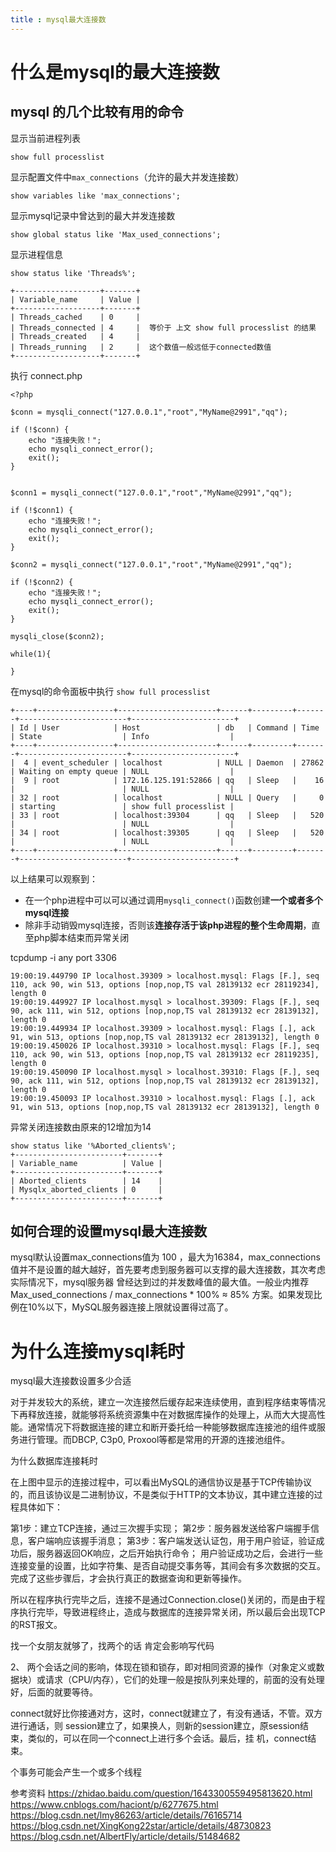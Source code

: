 ```yaml
---
title : mysql最大连接数
---
```



# 什么是mysql的最大连接数

## mysql 的几个比较有用的命令
	
显示当前进程列表

	show full processlist
显示配置文件中`max_connections`（允许的最大并发连接数）

	show variables like 'max_connections';

显示mysql记录中曾达到的最大并发连接数

	show global status like 'Max_used_connections';

显示进程信息

	show status like 'Threads%';

	+-------------------+-------+
	| Variable_name     | Value |
	+-------------------+-------+
	| Threads_cached    | 0     |
	| Threads_connected | 4     |  等价于 上文 show full processlist 的结果
	| Threads_created   | 4     |
	| Threads_running   | 2     |  这个数值一般远低于connected数值
	+-------------------+-------+

执行 connect.php

	<?php	

	$conn = mysqli_connect("127.0.0.1","root","MyName@2991","qq");

    if (!$conn) {
        echo "连接失败！";
        echo mysqli_connect_error();
        exit();
    }


    $conn1 = mysqli_connect("127.0.0.1","root","MyName@2991","qq");

    if (!$conn1) {
        echo "连接失败！";
        echo mysqli_connect_error();
        exit();
    }

    $conn2 = mysqli_connect("127.0.0.1","root","MyName@2991","qq");

    if (!$conn2) {
        echo "连接失败！";
        echo mysqli_connect_error();
        exit();
    }

    mysqli_close($conn2);

    while(1){

    }


在mysql的命令面板中执行 `show full processlist` 

	+----+-----------------+----------------------+------+---------+-------+------------------------+-----------------------+
	| Id | User            | Host                 | db   | Command | Time  | State                  | Info                  |
	+----+-----------------+----------------------+------+---------+-------+------------------------+-----------------------+
	|  4 | event_scheduler | localhost            | NULL | Daemon  | 27862 | Waiting on empty queue | NULL                  |
	|  9 | root            | 172.16.125.191:52866 | qq   | Sleep   |    16 |                        | NULL                  |
	| 32 | root            | localhost            | NULL | Query   |     0 | starting               | show full processlist |
	| 33 | root            | localhost:39304      | qq   | Sleep   |   520 |                        | NULL                  |
	| 34 | root            | localhost:39305      | qq   | Sleep   |   520 |                        | NULL                  |
	+----+-----------------+----------------------+------+---------+-------+------------------------+-----------------------+

以上结果可以观察到：
	
- 在一个php进程中可以可以通过调用`mysqli_connect()`函数创建**一个或者多个mysql连接**
- 除非手动销毁mysql连接，否则该**连接存活于该php进程的整个生命周期**，直至php脚本结束而异常关闭

tcpdump -i any port 3306

	19:00:19.449790 IP localhost.39309 > localhost.mysql: Flags [F.], seq 110, ack 90, win 513, options [nop,nop,TS val 28139132 ecr 28119234], length 0
	19:00:19.449927 IP localhost.mysql > localhost.39309: Flags [F.], seq 90, ack 111, win 512, options [nop,nop,TS val 28139132 ecr 28139132], length 0
	19:00:19.449934 IP localhost.39309 > localhost.mysql: Flags [.], ack 91, win 513, options [nop,nop,TS val 28139132 ecr 28139132], length 0
	19:00:19.450026 IP localhost.39310 > localhost.mysql: Flags [F.], seq 110, ack 90, win 513, options [nop,nop,TS val 28139132 ecr 28119235], length 0
	19:00:19.450090 IP localhost.mysql > localhost.39310: Flags [F.], seq 90, ack 111, win 512, options [nop,nop,TS val 28139132 ecr 28139132], length 0
	19:00:19.450093 IP localhost.39310 > localhost.mysql: Flags [.], ack 91, win 513, options [nop,nop,TS val 28139132 ecr 28139132], length 0

异常关闭连接数由原来的12增加为14

	show status like '%Aborted_clients%';
	+------------------------+-------+
	| Variable_name          | Value |
	+------------------------+-------+
	| Aborted_clients        | 14    |
	| Mysqlx_aborted_clients | 0     |
	+------------------------+-------+

## 如何合理的设置mysql最大连接数
	
mysql默认设置max_connections值为 100 ，最大为16384，max_connections值并不是设置的越大越好，首先要考虑到服务器可以支撑的最大连接数，其次考虑实际情况下，mysql服务器
曾经达到过的并发数峰值的最大值。一般业内推荐 Max_used_connections / max_connections * 100% ≈ 85% 方案。如果发现比例在10%以下，MySQL服务器连接上限就设置得过高了。


# 为什么连接mysql耗时

mysql最大连接数设置多少合适



对于并发较大的系统，建立一次连接然后缓存起来连续使用，直到程序结束等情况下再释放连接，就能够将系统资源集中在对数据库操作的处理上，从而大大提高性能。通常情况下将数据连接的建立和断开委托给一种能够数据库连接池的组件或服务进行管理。而DBCP, C3p0, Proxool等都是常用的开源的连接池组件。

为什么数据库连接耗时

在上图中显示的连接过程中，可以看出MySQL的通信协议是基于TCP传输协议的，而且该协议是二进制协议，不是类似于HTTP的文本协议，其中建立连接的过程具体如下：

第1步：建立TCP连接，通过三次握手实现；
第2步：服务器发送给客户端握手信息，客户端响应该握手消息；
第3步：客户端发送认证包，用于用户验证，验证成功后，服务器返回OK响应，之后开始执行命令；
用户验证成功之后，会进行一些连接变量的设置，比如字符集、是否自动提交事务等，其间会有多次数据的交互。完成了这些步骤后，才会执行真正的数据查询和更新等操作。


所以在程序执行完毕之后，连接不是通过Connection.close()关闭的，而是由于程序执行完毕，导致进程终止，造成与数据库的连接异常关闭，所以最后会出现TCP的RST报文。

找一个女朋友就够了，找两个的话 肯定会影响写代码



2、 两个会话之间的影响，体现在锁和锁存，即对相同资源的操作（对象定义或数据块）或请求（CPU/内存），它们的处理一般是按队列来处理的，前面的没有处理 好，后面的就要等待。

connect就好比你接通对方，这时，connect就建立了，有没有通话，不管。双方进行通话，则 session建立了，如果换人，则新的session建立，原session结束，类似的，可以在同一个connect上进行多个会话。最后，挂 机，connect结束。


个事务可能会产生一个或多个线程

参考资料
https://zhidao.baidu.com/question/1643300559495813620.html
https://www.cnblogs.com/haciont/p/6277675.html
https://blog.csdn.net/lmy86263/article/details/76165714
https://blog.csdn.net/XingKong22star/article/details/48730823
https://blog.csdn.net/AlbertFly/article/details/51484682